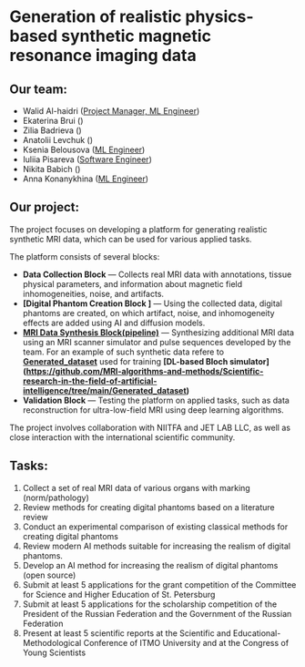 # Generation of realistic physics-based synthetic magnetic resonance imaging data

## Our team:
- Walid Al-haidri ([Project Manager, ML Engineer]())
- Ekaterina Brui ([]())
- Zilia Badrieva ([]())
- Anatolii Levchuk ([](https://github.com/LeTond))
- Ksenia Belousova ([ML Engineer](https://github.com/Kseniyabel))
- Iuliia Pisareva ([Software Engineer](https://github.com/zi2p))
- Nikita Babich ([](https://github.com/spacexerq))
- Anna Konanykhina ([ML Engineer]())

## Our project:
The project focuses on developing a platform for generating realistic synthetic MRI data, which can be used for various applied tasks. 

The platform consists of several blocks:

- **Data Collection Block** — Collects real MRI data with annotations, tissue physical parameters, and information about magnetic field inhomogeneities, noise, and artifacts.
- **[Digital Phantom Creation Block ]** — Using the collected data, digital phantoms are created, on which artifact, noise, and inhomogeneity effects are added using AI and diffusion models.
- **[MRI Data Synthesis Block(pipeline)](https://github.com/MRI-algorithms-and-methods/Scientific-research-in-the-field-of-artificial-intelligence/tree/main/pipeline)** — Synthesizing additional MRI data using an MRI scanner simulator and pulse sequences developed by the team. For  an example of such synthetic data refere to **[Generated_dataset](https://github.com/MRI-algorithms-and-methods/Scientific-research-in-the-field-of-artificial-intelligence/tree/main/Generated_dataset)** used for training **[DL-based  Bloch simulator] (https://github.com/MRI-algorithms-and-methods/Scientific-research-in-the-field-of-artificial-intelligence/tree/main/Generated_dataset)**
- **Validation Block** — Testing the platform on applied tasks, such as data reconstruction for ultra-low-field MRI using deep learning algorithms.

The project involves collaboration with NIITFA and JET LAB LLC, as well as close interaction with the international scientific community.

## Tasks:

1. Collect a set of real MRI data of various organs with marking (norm/pathology)
2. Review methods for creating digital phantoms based on a literature review
3. Conduct an experimental comparison of existing classical methods for creating digital phantoms
4. Review modern AI methods suitable for increasing the realism of digital phantoms.
5. Develop an AI method for increasing the realism of digital phantoms (open source)
6. Submit at least 5 applications for the grant competition of the Committee for Science and Higher Education of St. Petersburg
7. Submit at least 5 applications for the scholarship competition of the President of the Russian Federation and the Government of the Russian Federation
8. Present at least 5 scientific reports at the Scientific and Educational-Methodological Conference of ITMO University and at the Congress of Young Scientists

